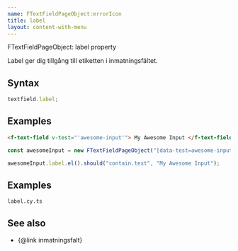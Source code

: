 ```yaml
---
name: FTextFieldPageObject:errorIcon
title: label
layout: content-with-menu
---
```


FTextFieldPageObject: label property

Label ger dig tillgång till etiketten i inmatningsfältet.

## Syntax

```ts
textfield.label;
```

## Examples

```html static
<f-text-field v-test="'awesome-input'"> My Awesome Input </f-text-field>
```

```ts
const awesomeInput = new FTextFieldPageObject("[data-test=awesome-input]");

awesomeInput.label.el().should("contain.text", "My Awesome Input");
```

## Examples

```import
label.cy.ts
```

## See also

-   {@link inmatningsfalt}
